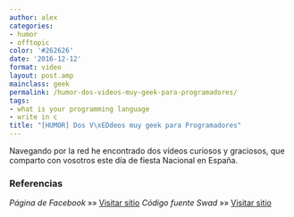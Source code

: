 ```yaml
---
author: alex
categories:
- humor
- offtopic
color: '#262626'
date: '2016-12-12'
format: video
layout: post.amp
mainclass: geek
permalink: /humor-dos-videos-muy-geek-para-programadores/
tags:
- what is your programming language
- write in c
title: "[HUMOR] Dos V\xEDdeos muy geek para Programadores"
---
```


Navegando por la red he encontrado dos vídeos curiosos y graciosos, que comparto con vosotros este día de fiesta Nacional en España.

<span class="embed-youtube" ></span> <span class="embed-youtube" ></span>

### Referencias

*Página de Facebook* »» <a href="https://www.facebook.com/elbauldelprogramador/posts/113933772096687" target="_blank">Visitar sitio</a>
*Código fuente Swad* »» <a href="http://swad.ugr.es/source/" target="_blank">Visitar sitio</a>